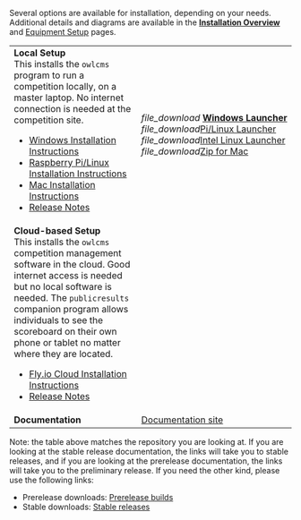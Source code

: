 Several options are available for installation, depending on your needs. Additional details and diagrams are available in the [**Installation Overview**](InstallationOverview) and [Equipment Setup](EquipmentSetup) pages. 

|                                                              |                                                              |
| ------------------------------------------------------------ | ------------------------------------------------------------ |
| **Local Setup** <br />This installs the `owlcms` program to run a competition locally, on a master laptop.  No internet connection is needed at the competition site.<ul><li>[Windows Installation Instructions](https://owlcms.github.io/owlcms4/#/LocalWindowsSetup)<li>[Raspberry Pi/Linux Installation Instructions](https://owlcms.github.io/owlcms4/#/LocalPiLinuxSetup)<li>[Mac Installation Instructions](https://owlcms.github.io/owlcms4/#/LocalMacSetup)<li><nobr>[Release Notes](https://github.com/owlcms/owlcms4/releases/tag/54.2.1)</nobr></ul> | <nobr><i class="material-icons" style="transform: translatey(0.30em)">file_download</i> **[Windows Launcher](https://github.com/owlcms/owlcms-controlpanel/releases/latest/download/owlcms.exe)**</nobr><br/><i class="material-icons" style="transform: translatey(0.30em)">file_download</i>[Pi/Linux Launcher](https://github.com/owlcms/owlcms-controlpanel/releases)<br/><i class="material-icons" style="transform: translatey(0.30em)">file_download</i>[Intel Linux Launcher](https://github.com/owlcms/owlcms-controlpanel/releases)<br/><i class="material-icons" style="transform: translatey(0.30em)">file_download</i>[Zip for Mac](https://github.com/owlcms/owlcms4/releases/download/54.2.1/owlcms_54.2.1.zip) |
| **Cloud-based Setup**<br />This installs the `owlcms` competition management software in the cloud. Good internet access is needed but no local software is needed. The `publicresults` companion program allows individuals to see the scoreboard on their own phone or tablet no matter where they are located.<ul><li>[Fly.io Cloud Installation Instructions](https://owlcms.github.io/owlcms4/#/Fly)</li><li><nobr>[Release Notes](https://github.com/owlcms/owlcms4/releases/tag/54.2.1)</nobr></li></ul> |                                                              |
| **Documentation**                                            | [Documentation site](https://owlcms.github.io/owlcms4/#/index) |

Note: the table above matches the repository you are looking at.  If you are looking at the stable release documentation, the links will take you to stable releases, and if you are looking at the prerelease documentation, the links will take you to the preliminary release.  If you need the other kind, please use the following links:

- Prerelease downloads: [ Prerelease builds](https://github.com/owlcms/owlcms4-prerelease) 
- Stable downloads: [Stable releases](https://github.com/owlcms/owlcms4)
